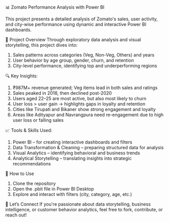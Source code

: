 📊 Zomato Performance Analysis with Power BI

This project presents a detailed analysis of Zomato's sales, user activity, and city-wise performance using dynamic and interactive Power BI dashboards.

🚀 Project Overview
Through exploratory data analysis and visual storytelling, this project dives into:
1. Sales patterns across categories (Veg, Non-Veg, Others) and years
2. User behavior by age group, gender, churn, and retention
3. City-level performance, identifying top and underperforming regions

🔍 Key Insights:
1. ₹987M+ revenue generated; Veg items lead in both sales and ratings
2. Sales peaked in 2018, then declined post-2020
3. Users aged 22–25 are most active, but also most likely to churn
4. User loss > user gain → highlights gaps in loyalty and retention
5. Cities like Tirupati and Bikaner show strong engagement and loyalty
6. Areas like Adityapur and Navrangpura need re-engagement due to high user loss or falling sales

📈 Tools & Skills Used:
1. Power BI – for creating interactive dashboards and filters
2. Data Transformation & Cleaning – preparing structured data for analysis
3. Visual Analytics – identifying behavioral and business trends
4. Analytical Storytelling – translating insights into strategic recommendations

🧠 How to Use
1. Clone the repository
2. Open the .pbit file in Power BI Desktop
3. Explore and interact with filters (city, category, age, etc.)

🤝 Let’s Connect
If you're passionate about data storytelling, business intelligence, or customer behavior analytics, feel free to fork, contribute, or reach out!

